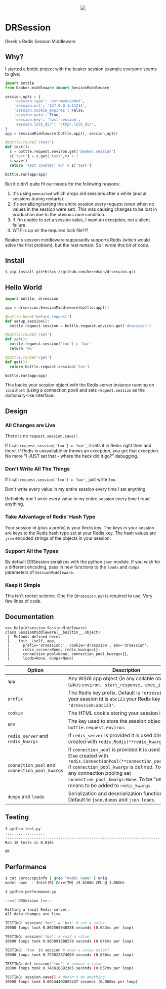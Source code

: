 <br>
<p align='center'>
  <img src='https://cloud.githubusercontent.com/assets/2049665/16746260/20813782-477f-11e6-8161-5d0f8ab37b40.png'>
</p>

# DRSession
Derek's Redis Session Middleware

## Why?
I started a bottle project with the beaker session example everyone seems to give:

```python
import bottle
from beaker.middleware import SessionMiddleware

session_opts = {
    'session.type': 'ext:memcached',
    'session.url': '127.0.0.1:11211',
    'session.cookie_expires': False,
    'session.auto': True,
    'session.key': 'hvst-session',
    'session.lock_dir': '/tmp/.lock_dir',
}
app = SessionMiddleware(bottle.app(), session_opts)

@bottle.route('/test')
def test():
  s = bottle.request.environ.get('beaker.session')
  s['test'] = s.get('test',0) + 1
  s.save()
  return 'Test counter: %d' % s['test']

bottle.run(app=app)
```

But it didn't quite fit our needs for the following reasons:

1. It's using `memcached` which drops old sessions after a while (and all sessions during restarts).
2. It's serializing/setting the entire session every request (even when no values in the session were set).  This was causing changes to be lost in production due to the obvious race condition.
3. If I'm unable to set a session value, I want an exception, not a silent failure.
4. WTF is up w/ the required lock file?!?

Beaker's session middleware supposedly supports Redis (which would solve the first problem), but the rest remain.  So I wrote this bit of code.

## Install
```bash
$ pip install git+https://github.com/keredson/drsession.git
```

## Hello World

```python
import bottle, drsession

app = drsession.SessionMiddleware(bottle.app())

@bottle.hook('before_request')
def setup_session():
  bottle.request.session = bottle.request.environ.get('drsession')

@bottle.route('/set')
def set():
  bottle.request.session['foo'] = 'bar'
  return 'OK'

@bottle.route('/get')
def get():
  return bottle.request.session['foo']

bottle.run(app=app)
```

This backs your session object with the Redis server instance running on `localhost` (using a connection pool) and sets `request.session` as the dictionary-like interface.

## Design

### All Changes are Live
There is no `request.session.save()`.

If I call `request.session['foo'] = 'bar'`, it sets it in Redis right then and there.  If Redis is unavailable or throws an exception, you get that exception.  No more "I JUST set that - where the heck did it go?" debugging.

### Don't Write All The Things

If I call `request.session['foo'] = 'bar'`, just write `foo`.

Don't write every value in my entire session every time I set anything.

Definitely don't write every value in my entire session every time I read anything.

### Take Advantage of Redis' Hash Type

Your session id (plus a prefix) is your Redis key.  The keys in your session are keys to the Redis hash type set at your Redis key.  The hash values are `json` encoded strings of the objects in your session.

### Support All the Types

By default DRSession serializes with the python `json` module.  If you wish for a different encoding, pass in new functions to the `loads` and `dumps` parameters of `SessionMiddleware`.

### Keep it Simple

This isn't rocket science.  One file (`drsession.py`) is required to use.  Very few lines of code.

## Documentation

```
>>> help(drsession.SessionMiddleware)
class SessionMiddleware(__builtin__.object)
 |  Methods defined here:
 |  __init__(self, app, 
 |      prefix='drsession:', cookie='drsession', env='drsession', 
 |      redis_server=None, redis_kwargs={},
 |      connection_pool=None, connection_pool_kwargs={},
 |      loads=None, dumps=None)
```

| Option        | Description  |
| ------------- | ------------ |
| `app`         | Any WSGI app object (ie any callable object that takes `environ, start_response, exec_info=None`). |
| `prefix`      | The Redis key prefix.  Default is `'drsession:'`.  If your session id is `abc123` your Redis key will be `'drsession:abc123'`. |
| `cookie` | The HTML cookie storing your session id. |
| `env` | The key  used to store the session object in `bottle.request.environ`. |
| `redis_server` and `redis_kwargs` | If `redis_server` is provided it is used directly.  Else created with `redis.Redis(**redis_kwargs)` |
| `connection_pool` and `connection_pool_kwargs` | If `connection_pool` is provided it is used directly.  Else created with `redis.ConnectionPool(**connection_pool_kwargs)` if `connection_pool_kwargs` is defined.  To not use any connection pooling set `connection_pool_kwargs=None`.  To be "used" means to be added to `redis_kwargs`. |
| `dumps` and `loads` | Serialization and deserialization functions.  Default to `json.dumps` and `json.loads`. |

## Testing
```bash
$ python test.py 
..................
----------------------------------------------------------------------
Ran 18 tests in 0.010s

OK
```

## Performance
```bash
$ cat /proc/cpuinfo | grep "model name" | uniq
model name	: Intel(R) Core(TM) i5-6260U CPU @ 1.80GHz

$ python performance.py 

--==[ DRSession ]==--

Hitting a local Redis server.
All data changes are live.

TESTING: session['foo'] = 'bar' # set a value
20000 loops took 0.862565040588 seconds (0.043ms per loop)

TESTING: session['foo'] # read a value
20000 loops took 0.903891086578 seconds (0.045ms per loop)

TESTING: 'foo' in session # does a value exist?
20000 loops took 0.729822874069 seconds (0.036ms per loop)

TESTING: del session['foo'] # remove a value
20000 loops took 0.743810892105 seconds (0.037ms per loop)

TESTING: session.save() # doesn't do anything
20000 loops took 0.00244402885437 seconds (0.000ms per loop)
```

